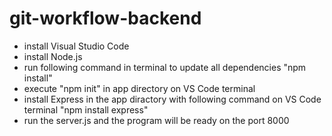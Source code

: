 # git-workflow-backend
* install Visual Studio Code
* install Node.js
* run following command in terminal to update all dependencies "npm install"
* execute "npm init" in app directory on VS Code terminal
* install Express in the app diractory with following command on VS Code terminal "npm install express"
* run the server.js and the program will be ready on the port 8000

